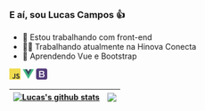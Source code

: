 ### E aí, sou Lucas Campos 👍 

- 🔭 Estou trabalhando com front-end
- 👨‍💻 Trabalhando atualmente na Hinova Conecta
- 🌱 Aprendendo Vue e Bootstrap

<code><img height="20" alt="javascript" src="https://raw.githubusercontent.com/github/explore/80688e429a7d4ef2fca1e82350fe8e3517d3494d/topics/javascript/javascript.png"></code>
<code><img height="20" alt="Vue.js" src="https://raw.githubusercontent.com/github/explore/80688e429a7d4ef2fca1e82350fe8e3517d3494d/topics/vue/vue.png"></code>
<code><img height="20" alt="Bootstrap" src="https://raw.githubusercontent.com/github/explore/80688e429a7d4ef2fca1e82350fe8e3517d3494d/topics/bootstrap/bootstrap.png"></code>

| <a href="https://github.com/LucasCamposFerreira/github-readme-status"><img align="center" src="https://github-readme-stats.vercel.app/api?username=LucasCamposFerreira&show_icons=true&include_all_commits=true&theme=buefy&hide_border=true" alt="Lucas's github stats" /></a> | <a href="https://github.com/LucasCamposFerreira/github-readme-status"><img align="center" src="https://github-readme-stats.vercel.app/api/top-langs/?username=LucasCamposFerreira&layout=compact&theme=buefy&hide_border=true" /></a> |
| ------------- | ------------- |
